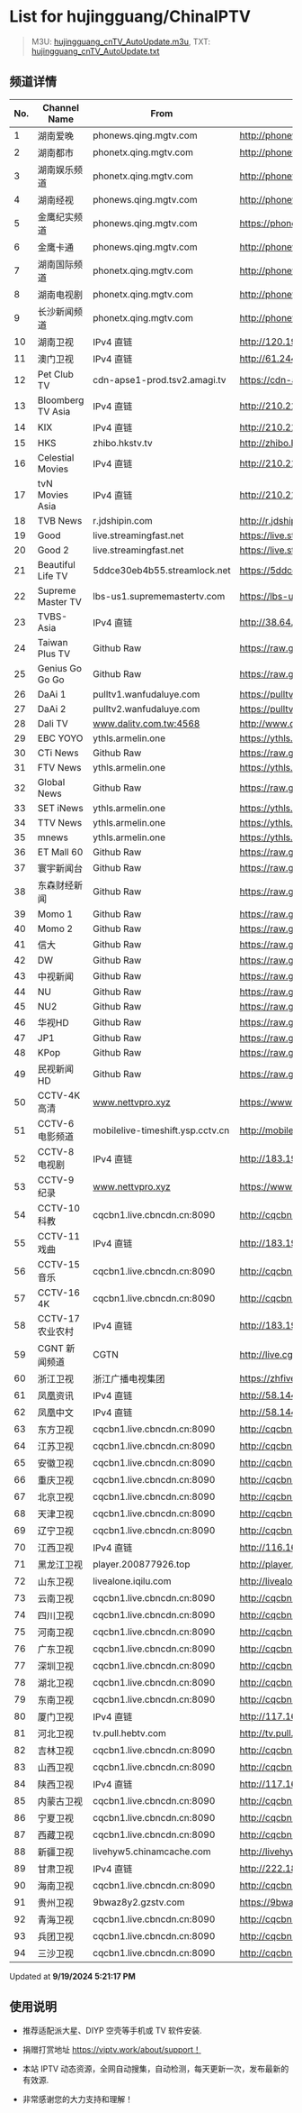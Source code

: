 # List for **hujingguang/ChinaIPTV**

> M3U: [hujingguang_cnTV_AutoUpdate.m3u](./hujingguang_cnTV_AutoUpdate.m3u ), TXT: [hujingguang_cnTV_AutoUpdate.txt](./txt/hujingguang_cnTV_AutoUpdate.txt )

## 频道详情

| No. | Channel Name | From | Source |
| --- | ------------ | ---- | ------ |
| 1 | 湖南爱晚 | phonews.qing.mgtv.com | <http://phonews.qing.mgtv.com/nn_live/nn_x64/dWlwPTEwMy43MS43MC4xMDMmcWlkPSZzPWJjMzdjNThlYTBkYTRlYzA5MTg2MGUyZDM3NjBmMDgxJmVzPTE3MjY3NDU0MDUmdXVpZD0xNTQyODI0Y2VlNGRkNWI3MDgxOTYzNWQ1NGM3ODY1Ny02NzQ3NDY2NyZ2PTImYXM9MCZjZG5leF9pZD13c19waG9uZTM,/HNGGMPP360.m3u8> |
| 2 | 湖南都市 | phonetx.qing.mgtv.com | <http://phonetx.qing.mgtv.com/nn_live/nn_x64/dWlwPTEwMy43MS43MC4xMDMmcWlkPSZzPWRjNWZmMWMxY2I0NzMzY2NhM2YyYjNjN2NhZjZmMGJjJmVzPTE3MjY3NDI3ODcmdXVpZD05ZTFhNzUwNDdmNWNlMWQxMDg4NTcyZGU2MDQyZmRjOS02NzQ3NDY2NyZ2PTImYXM9MCZjZG5leF9pZD10eF9waG9uZV9saXZl/HNDSMPP360.m3u8> |
| 3 | 湖南娱乐频道 | phonetx.qing.mgtv.com | <http://phonetx.qing.mgtv.com/nn_live/nn_x64/dWlwPTEwMy43MS43MC4xMDMmcWlkPSZzPTAyOWE4YTFmMzdiY2NlMTNhMDg3NTBhNzc2MTY0OWRhJmVzPTE3MjY3NjAyNTgmdXVpZD1lMjFhZjAyMmFiMGY4NDExN2NlMjEzMTA2ZGU0YTIyYi02NzQ3NDY2NyZ2PTImYXM9MCZjZG5leF9pZD10eF9waG9uZV9saXZl/HNYLMPP360.m3u8> |
| 4 | 湖南经视 | phonews.qing.mgtv.com | <http://phonews.qing.mgtv.com/nn_live/nn_x64/dWlwPTEwMy43MS43MC4xMDMmcWlkPSZzPTE2NWM2M2UyZWVjNDIxNGVmNGFjMjEwNDY2MWZmYzJjJmVzPTE3MjY3NDI1MDEmdXVpZD0yMzcyNTk1NTA3ZDJlYzdiZWQxZDliZGZhMzUwMThkNC02NzQ3NDY2NyZ2PTImYXM9MCZjZG5leF9pZD13c19waG9uZTM,/HNJSMPP360.m3u8> |
| 5 | 金鹰纪实频道 | phonews.qing.mgtv.com | <https://phonews.qing.mgtv.com/nn_live/nn_x64/dWlwPTEwMy43MS43MC4xMDMmcWlkPSZzPWRkNTJmYTY3YWYwNWI5Yjk3N2Q0ODU0NzliNDhjZGZlJmVzPTE3MjY3MzgyMTkmdXVpZD03MGVhM2U5OTg5OGVkMzNkNTJhZWJmZWNlYTg0M2JhNi02NzQ3NDY2NyZ2PTImYXM9MCZjZG5leF9pZD13c19waG9uZTM,/JYJSMPP360.m3u8> |
| 6 | 金鹰卡通 | phonews.qing.mgtv.com | <http://phonews.qing.mgtv.com/nn_live/nn_x64/dWlwPTEwMy43MS43MC4xMDMmcWlkPSZzPTIxOGEzMjNlMTcxNzY0OTQyYTdiNWQ1NDlhMjMyNWE5JmVzPTE3MjY3NDk0OTgmdXVpZD00YmZhYzI1NWUzOWYwYzk2ZjBmYzQ0NGM0ODJiOTBmYi02NzQ3NDY2NyZ2PTImYXM9MCZjZG5leF9pZD13c19waG9uZTM,/JYKTMPP360.m3u8> |
| 7 | 湖南国际频道 | phonetx.qing.mgtv.com | <http://phonetx.qing.mgtv.com/nn_live/nn_x64/dWlwPTEwMy43MS43MC4xMDMmcWlkPSZzPWE2OWVhMjE3ZmYxYjExMmQ0MWE3MmFhNTM0MmE0YzAxJmVzPTE3MjY3NjMzMDImdXVpZD04ZmMwNGJiMDg1MGFmZjA2OTUxNjU4ZjM1ZThmZTc2Zi02NzQ3NDY2NyZ2PTImYXM9MCZjZG5leF9pZD10eF9waG9uZV9saXZl/HNGJMPP360.m3u8> |
| 8 | 湖南电视剧 | phonetx.qing.mgtv.com | <http://phonetx.qing.mgtv.com/nn_live/nn_x64/dWlwPTEwMy43MS43MC4xMDMmcWlkPSZzPTFlNWM3MmMzODc2ZmRkYzAyNDU1Y2M1MjJhNGQ4ODU1JmVzPTE3MjY3NTUxODAmdXVpZD1hYzcyZWU5OGY3NjdjY2E2NTNmZjc5ZjlkOTA0NjAyOS02NzQ3NDY2NyZ2PTImYXM9MCZjZG5leF9pZD10eF9waG9uZV9saXZl/HNDSJMPP360.m3u8> |
| 9 | 长沙新闻频道 | phonetx.qing.mgtv.com | <http://phonetx.qing.mgtv.com/nn_live/nn_x64/dWlwPTEwMy43MS43MC4xMDMmcWlkPSZzPWE5ZWRjNDliNTQxM2Y2MWNlODViOGM1ZDAxMjhhOWE5JmVzPTE3MjY3NjA3MzImdXVpZD1iMWMwN2IwY2ExNDI4MjZjMjdmYTc5NmI3MWE4NTk4MS02NzQ3NDY2NyZ2PTImYXM9MCZjZG5leF9pZD10eF9waG9uZV9saXZl/CSXWMPP360.m3u8> |
| 10 | 湖南卫视 | IPv4 直链 | <http://120.196.232.43:8088/rrs03.hw.gmcc.net/PLTV/651/224/3221226698/1.m3u8> |
| 11 | 澳门卫视 | IPv4 直链 | <http://61.244.22.4/ch1/ch1.live/playlist.m3u8> |
| 12 | Pet Club TV | cdn-apse1-prod.tsv2.amagi.tv | <https://cdn-apse1-prod.tsv2.amagi.tv/linear/amg01076-lightningintern-petclub-samsungnz/playlist.m3u8> |
| 13 | Bloomberg TV Asia | IPv4 直链 | <http://210.210.155.37/dr9445/h/h03/index.m3u8> |
| 14 | KIX | IPv4 直链 | <http://210.210.155.37/dr9445/h/h07/index.m3u8> |
| 15 | HKS | zhibo.hkstv.tv | <http://zhibo.hkstv.tv/livestream/mutfysrq/playlist.m3u8> |
| 16 | Celestial Movies | IPv4 直链 | <http://210.210.155.37/dr9445/h/h14/index.m3u8> |
| 17 | tvN Movies Asia | IPv4 直链 | <http://210.210.155.37/dr9445/h/h21/index.m3u8> |
| 18 | TVB News | r.jdshipin.com | <http://r.jdshipin.com/CkuBd> |
| 19 | Good | live.streamingfast.net | <https://live.streamingfast.net/osmflivech1.m3u8> |
| 20 | Good 2 | live.streamingfast.net | <https://live.streamingfast.net/osmflivech2.m3u8> |
| 21 | Beautiful Life TV | 5ddce30eb4b55.streamlock.net | <https://5ddce30eb4b55.streamlock.net/bltvhd/bltv1/playlist.m3u8> |
| 22 | Supreme Master TV | lbs-us1.suprememastertv.com | <https://lbs-us1.suprememastertv.com/720p.m3u8> |
| 23 | TVBS-Asia | IPv4 直链 | <http://38.64.72.148/hls/modn/list/4005/playlist.m3u8> |
| 24 | Taiwan Plus TV | Github Raw | <https://raw.githubusercontent.com/ChiSheng9/iptv/master/TV78.m3u8> |
| 25 | Genius Go Go Go | Github Raw | <https://raw.githubusercontent.com/ChiSheng9/iptv/master/TV26.m3u8> |
| 26 | DaAi 1 | pulltv1.wanfudaluye.com | <https://pulltv1.wanfudaluye.com/live/tv1.m3u8> |
| 27 | DaAi 2 | pulltv2.wanfudaluye.com | <https://pulltv2.wanfudaluye.com/live/tv2.m3u8> |
| 28 | Dali TV | www.dalitv.com.tw:4568 | <http://www.dalitv.com.tw:4568/live/dali/index.m3u8> |
| 29 | EBC YOYO | ythls.armelin.one | <https://ythls.armelin.one/channel/UCiWRSesvSYmY7YOyz0tv_zQ.m3u8> |
| 30 | CTi News | Github Raw | <https://raw.githubusercontent.com/ChiSheng9/iptv/master/TV28.m3u8> |
| 31 | FTV News | ythls.armelin.one | <https://ythls.armelin.one/channel/UC2VmWn8dAqkzlQqvy02E1PA.m3u8> |
| 32 | Global News | Github Raw | <https://raw.githubusercontent.com/ChiSheng9/iptv/master/TV02.m3u8> |
| 33 | SET iNews | ythls.armelin.one | <https://ythls.armelin.one/channel/UCoNYj9OFHZn3ACmmeRCPwbA.m3u8> |
| 34 | TTV News | ythls.armelin.one | <https://ythls.armelin.one/channel/UC8ROUUjHzEQm-ndb69CX8Ww.m3u8> |
| 35 | mnews | ythls.armelin.one | <https://ythls.armelin.one/channel/UC4LjkybVKXCDlneVXlKAbmw.m3u8> |
| 36 | ET Mall 60 | Github Raw | <https://raw.githubusercontent.com/ChiSheng9/iptv/master/TV18.m3u8> |
| 37 | 寰宇新闻台 | Github Raw | <https://raw.githubusercontent.com/ChiSheng9/iptv/master/TV02.m3u8> |
| 38 | 东森财经新闻 | Github Raw | <https://raw.githubusercontent.com/ChiSheng9/iptv/master/TV03.m3u8> |
| 39 | Momo 1 | Github Raw | <https://raw.githubusercontent.com/ChiSheng9/iptv/master/TV04.m3u8> |
| 40 | Momo 2 | Github Raw | <https://raw.githubusercontent.com/ChiSheng9/iptv/master/TV05.m3u8> |
| 41 | 信大 | Github Raw | <https://raw.githubusercontent.com/ChiSheng9/iptv/master/TV07.m3u8> |
| 42 | DW | Github Raw | <https://raw.githubusercontent.com/ChiSheng9/iptv/master/TV08.m3u8> |
| 43 | 中视新闻 | Github Raw | <https://raw.githubusercontent.com/ChiSheng9/iptv/master/TV09.m3u8> |
| 44 | NU | Github Raw | <https://raw.githubusercontent.com/ChiSheng9/iptv/master/TV10.m3u8> |
| 45 | NU2 | Github Raw | <https://raw.githubusercontent.com/ChiSheng9/iptv/master/TV14.m3u8> |
| 46 | 华视HD | Github Raw | <https://raw.githubusercontent.com/ChiSheng9/iptv/master/TV12.m3u8> |
| 47 | JP1 | Github Raw | <https://raw.githubusercontent.com/ChiSheng9/iptv/master/TV15.m3u8> |
| 48 | KPop | Github Raw | <https://raw.githubusercontent.com/ChiSheng9/iptv/master/TV16.m3u8> |
| 49 | 民视新闻HD | Github Raw | <https://raw.githubusercontent.com/ChiSheng9/iptv/master/TV17.m3u8> |
| 50 | CCTV-4K 高清 | www.nettvpro.xyz | <https://www.nettvpro.xyz/player/videojs.php?url=https://liveop.cctv.cn/hls/4KHD/playlist.m3u8> |
| 51 | CCTV-6 电影频道 | mobilelive-timeshift.ysp.cctv.cn | <http://mobilelive-timeshift.ysp.cctv.cn/timeshift/ysp/2013693901/timeshift.m3u8?delay=0> |
| 52 | CCTV-8 电视剧 | IPv4 直链 | <http://183.196.25.171:808/hls/77/index.m3u8> |
| 53 | CCTV-9 纪录 | www.nettvpro.xyz | <https://www.nettvpro.xyz/player/videojs.php?url=http://123.184.28.3/hlslive-tx-cdn.ysp.cctv.cn/012/2024078603.m3u8> |
| 54 | CCTV-10 科教 | cqcbn1.live.cbncdn.cn:8090 | <http://cqcbn1.live.cbncdn.cn:8090/__cl/cg:live/__c/cctv10HD/__op/default/__f/index.m3u8> |
| 55 | CCTV-11 戏曲 | IPv4 直链 | <http://183.196.25.171:808/hls/11/index.m3u8> |
| 56 | CCTV-15 音乐 | cqcbn1.live.cbncdn.cn:8090 | <http://cqcbn1.live.cbncdn.cn:8090/__cl/cg:live/__c/cctv15HD/__op/default/__f/index.m3u8> |
| 57 | CCTV-16 4K | cqcbn1.live.cbncdn.cn:8090 | <http://cqcbn1.live.cbncdn.cn:8090/__cl/cg:live/__c/cctv16HD/__op/default/__f/index.m3u8> |
| 58 | CCTV-17 农业农村 | IPv4 直链 | <http://183.196.25.171:808/hls/93/index.m3u8> |
| 59 | CGNT 新闻频道 | CGTN | <http://live.cgtn.com/1000/prog_index.m3u8> |
| 60 | 浙江卫视 | 浙江广播电视集团 | <https://zhfivel02.cztv.com/channel01/720p.m3u8?auth_key=1726735670-5799ec2df912400abd246d91b91fac81-0-7c7596c2b3d605f23e16cdfcf97da26e> |
| 61 | 凤凰资讯 | IPv4 直链 | <http://58.144.154.93/qctv.fengshows.cn/live/0701pin72.m3u8> |
| 62 | 凤凰中文 | IPv4 直链 | <http://58.144.154.93/qctv.fengshows.cn/live/0701pcc72.m3u8> |
| 63 | 东方卫视 | cqcbn1.live.cbncdn.cn:8090 | <http://cqcbn1.live.cbncdn.cn:8090/__cl/cg:live/__c/shanghaiHD/__op/default/__f/index.m3u8> |
| 64 | 江苏卫视 | cqcbn1.live.cbncdn.cn:8090 | <http://cqcbn1.live.cbncdn.cn:8090/__cl/cg:live/__c/jiangsuHD/__op/default/__f/index.m3u8> |
| 65 | 安徽卫视 | cqcbn1.live.cbncdn.cn:8090 | <http://cqcbn1.live.cbncdn.cn:8090/__cl/cg:live/__c/anhuiSD/__op/default/__f/index.m3u8> |
| 66 | 重庆卫视 | cqcbn1.live.cbncdn.cn:8090 | <http://cqcbn1.live.cbncdn.cn:8090/__cl/cg:live/__c/chongqingHD/__op/default/__f/index.m3u8> |
| 67 | 北京卫视 | cqcbn1.live.cbncdn.cn:8090 | <http://cqcbn1.live.cbncdn.cn:8090/__cl/cg:live/__c/beijingHD/__op/default/__f/index.m3u8> |
| 68 | 天津卫视 | cqcbn1.live.cbncdn.cn:8090 | <http://cqcbn1.live.cbncdn.cn:8090/__cl/cg:live/__c/tianjinHD/__op/default/__f/index.m3u8> |
| 69 | 辽宁卫视 | cqcbn1.live.cbncdn.cn:8090 | <http://cqcbn1.live.cbncdn.cn:8090/__cl/cg:live/__c/liaoningHD/__op/default/__f/index.m3u8> |
| 70 | 江西卫视 | IPv4 直链 | <http://116.162.6.191/yun-live.jxtvcn.com.cn/live/tv_jxtv1.m3u8?token=1> |
| 71 | 黑龙江卫视 | player.200877926.top | <http://player.200877926.top/videojs.php?id=https://idclive.hljtv.com:4430/live/hljws_own.m3u8> |
| 72 | 山东卫视 | livealone.iqilu.com | <http://livealone.iqilu.com/iqilu/sdtvhjOF03kn.m3u8> |
| 73 | 云南卫视 | cqcbn1.live.cbncdn.cn:8090 | <http://cqcbn1.live.cbncdn.cn:8090/__cl/cg:live/__c/yunnanSD/__op/default/__f/index.m3u8> |
| 74 | 四川卫视 | cqcbn1.live.cbncdn.cn:8090 | <http://cqcbn1.live.cbncdn.cn:8090/__cl/cg:live/__c/sichuanHD/__op/default/__f/index.m3u8> |
| 75 | 河南卫视 | cqcbn1.live.cbncdn.cn:8090 | <http://cqcbn1.live.cbncdn.cn:8090/__cl/cg:live/__c/henanHD/__op/default/__f/index.m3u8> |
| 76 | 广东卫视 | cqcbn1.live.cbncdn.cn:8090 | <http://cqcbn1.live.cbncdn.cn:8090/__cl/cg:live/__c/guangdongHD/__op/default/__f/index.m3u8> |
| 77 | 深圳卫视 | cqcbn1.live.cbncdn.cn:8090 | <http://cqcbn1.live.cbncdn.cn:8090/__cl/cg:live/__c/shenzhenHD/__op/default/__f/index.m3u8> |
| 78 | 湖北卫视 | cqcbn1.live.cbncdn.cn:8090 | <http://cqcbn1.live.cbncdn.cn:8090/__cl/cg:live/__c/hubeiSD/__op/default/__f/index.m3u8> |
| 79 | 东南卫视 | cqcbn1.live.cbncdn.cn:8090 | <http://cqcbn1.live.cbncdn.cn:8090/__cl/cg:live/__c/dongnanHD/__op/default/__f/index.m3u8> |
| 80 | 厦门卫视 | IPv4 直链 | <http://117.161.12.124/live/program/live/xmws/1300000/mnf.m3u8> |
| 81 | 河北卫视 | tv.pull.hebtv.com | <http://tv.pull.hebtv.com/jishi/weishipindao.m3u8?t=2510710360&k=f1b16a3a3866dafecb94ec2bb4160e58> |
| 82 | 吉林卫视 | cqcbn1.live.cbncdn.cn:8090 | <http://cqcbn1.live.cbncdn.cn:8090/__cl/cg:live/__c/jilinHD/__op/default/__f/index.m3u8> |
| 83 | 山西卫视 | cqcbn1.live.cbncdn.cn:8090 | <http://cqcbn1.live.cbncdn.cn:8090/__cl/cg:live/__c/shanxiSD/__op/default/__f/index.m3u8> |
| 84 | 陕西卫视 | IPv4 直链 | <http://117.161.12.124/live/program/live/sxws/1300000/mnf.m3u8> |
| 85 | 内蒙古卫视 | cqcbn1.live.cbncdn.cn:8090 | <http://cqcbn1.live.cbncdn.cn:8090/__cl/cg:live/__c/neimengkuSD/__op/default/__f/index.m3u8> |
| 86 | 宁夏卫视 | cqcbn1.live.cbncdn.cn:8090 | <http://cqcbn1.live.cbncdn.cn:8090/__cl/cg:live/__c/ningxia/__op/default/__f/index.m3u8> |
| 87 | 西藏卫视 | cqcbn1.live.cbncdn.cn:8090 | <http://cqcbn1.live.cbncdn.cn:8090/__cl/cg:live/__c/xizangSD/__op/default/__f/index.m3u8> |
| 88 | 新疆卫视 | livehyw5.chinamcache.com | <http://livehyw5.chinamcache.com/hyw/zb01.m3u8?txSecret=ac4608d03b3fec4557d137827a3f4bb6&txTime=95A66655> |
| 89 | 甘肃卫视 | IPv4 直链 | <http://222.186.163.155/live-gitv-sd-yh.189smarthome.com/live/program/live/gswshd8m/8000000/mnf.m3u8> |
| 90 | 海南卫视 | cqcbn1.live.cbncdn.cn:8090 | <http://cqcbn1.live.cbncdn.cn:8090/__cl/cg:live/__c/hainanSD/__op/default/__f/index.m3u8> |
| 91 | 贵州卫视 | 9bwaz8y2.gzstv.com | <https://9bwaz8y2.gzstv.com/live/CH01_lo.m3u8?txSecret=f9380aa8071b4deb831208767e8baa25&txTime=66EBE9AF> |
| 92 | 青海卫视 | cqcbn1.live.cbncdn.cn:8090 | <http://cqcbn1.live.cbncdn.cn:8090/__cl/cg:live/__c/qinghaiSD/__op/default/__f/index.m3u8> |
| 93 | 兵团卫视 | cqcbn1.live.cbncdn.cn:8090 | <http://cqcbn1.live.cbncdn.cn:8090/__cl/cg:live/__c/bingtuanSD/__op/default/__f/index.m3u8> |
| 94 | 三沙卫视 | cqcbn1.live.cbncdn.cn:8090 | <http://cqcbn1.live.cbncdn.cn:8090/__cl/cg:live/__c/sanshaSD/__op/default/__f/index.m3u8> |

Updated at **9/19/2024 5:21:17 PM**

## 使用说明

- 推荐适配派大星、DIYP 空壳等手机或 TV 软件安装.

- 捐赠打赏地址 <https://viptv.work/about/support！>

- 本站 IPTV 动态资源，全网自动搜集，自动检测，每天更新一次，发布最新的有效源.

- 非常感谢您的大力支持和理解！
